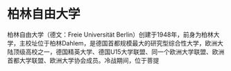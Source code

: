 # 柏林自由大学

柏林自由大学（德文：Freie Universität Berlin）创建于1948年，前身为柏林大学，主校址位于柏林Dahlem，是德国首都规模最大的研究型综合性大学，欧洲大陆顶级高校之一，德国精英大学、德国U15大学联盟、同一个欧洲大学联盟、欧洲首都大学联盟、欧洲大学协会成员。冷战期间，位于菩提